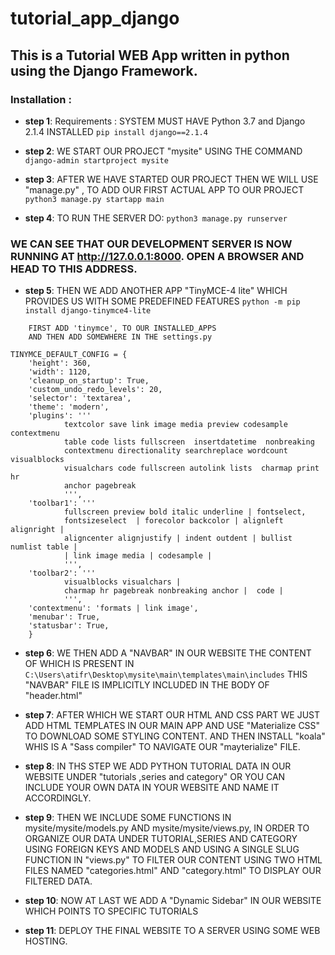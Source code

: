 # tutorial_app_django

## This is a Tutorial WEB App written in python using the Django Framework.

### Installation :
 - **step 1**: Requirements : SYSTEM MUST HAVE Python 3.7 and Django 2.1.4 INSTALLED
   ``` pip install django==2.1.4 ```

 - **step 2**: WE START OUR PROJECT "mysite" USING THE COMMAND
   ``` django-admin startproject mysite ```

 - **step 3**: AFTER WE HAVE STARTED OUR PROJECT THEN WE WILL USE "manage.py" , TO ADD OUR FIRST ACTUAL APP TO OUR PROJECT
  ``` python3 manage.py startapp main ```

 - **step 4**: TO RUN THE SERVER DO:
 ``` python3 manage.py runserver ```

### WE CAN SEE THAT OUR DEVELOPMENT SERVER IS NOW RUNNING AT http://127.0.0.1:8000. OPEN A BROWSER AND HEAD TO THIS ADDRESS.

 - **step 5**: THEN WE ADD ANOTHER APP "TinyMCE-4 lite" WHICH PROVIDES US WITH SOME PREDEFINED FEATURES
 ``` python -m pip install django-tinymce4-lite ```

 ``` THEN ADD SOME FILES TO mysite/mysite/settings.py
     FIRST ADD 'tinymce', TO OUR INSTALLED_APPS
     AND THEN ADD SOMEWHERE IN THE settings.py
```    

```
TINYMCE_DEFAULT_CONFIG = {
    'height': 360,
    'width': 1120,
    'cleanup_on_startup': True,
    'custom_undo_redo_levels': 20,
    'selector': 'textarea',
    'theme': 'modern',
    'plugins': '''
            textcolor save link image media preview codesample contextmenu
            table code lists fullscreen  insertdatetime  nonbreaking
            contextmenu directionality searchreplace wordcount visualblocks
            visualchars code fullscreen autolink lists  charmap print  hr
            anchor pagebreak
            ''',
    'toolbar1': '''
            fullscreen preview bold italic underline | fontselect,
            fontsizeselect  | forecolor backcolor | alignleft alignright |
            aligncenter alignjustify | indent outdent | bullist numlist table |
            | link image media | codesample |
            ''',
    'toolbar2': '''
            visualblocks visualchars |
            charmap hr pagebreak nonbreaking anchor |  code |
            ''',
    'contextmenu': 'formats | link image',
    'menubar': True,
    'statusbar': True,
    }
```

- **step 6**: WE THEN ADD A "NAVBAR" IN OUR WEBSITE THE CONTENT OF WHICH IS PRESENT IN 
``` C:\Users\atifr\Desktop\mysite\main\templates\main\includes ``` THIS "NAVBAR" FILE IS IMPLICITLY INCLUDED IN THE BODY OF "header.html"

- **step 7**: AFTER WHICH WE START OUR HTML AND CSS PART WE JUST ADD HTML TEMPLATES IN OUR MAIN APP AND USE "Materialize CSS" TO DOWNLOAD SOME STYLING CONTENT. AND THEN INSTALL "koala" WHIS IS A "Sass compiler" TO NAVIGATE OUR "mayterialize" FILE.

- **step 8**: IN THS STEP WE ADD PYTHON TUTORIAL DATA IN OUR WEBSITE UNDER "tutorials ,series and category" OR YOU CAN INCLUDE YOUR OWN DATA IN YOUR WEBSITE AND NAME IT ACCORDINGLY.

- **step 9**: THEN WE INCLUDE SOME FUNCTIONS IN mysite/mysite/models.py AND mysite/mysite/views.py, IN ORDER TO ORGANIZE OUR DATA UNDER TUTORIAL,SERIES AND CATEGORY USING FOREIGN KEYS AND MODELS AND USING A SINGLE SLUG FUNCTION IN "views.py" TO FILTER OUR CONTENT USING TWO HTML FILES NAMED "categories.html" AND "category.html" TO DISPLAY OUR FILTERED DATA.

- **step 10**: NOW AT LAST WE ADD A "Dynamic Sidebar" IN OUR WEBSITE WHICH POINTS TO SPECIFIC TUTORIALS

- **step 11**: DEPLOY THE FINAL WEBSITE TO A SERVER USING SOME WEB HOSTING.



